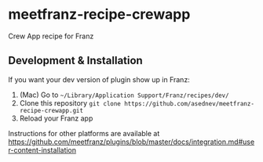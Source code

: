 # meetfranz-recipe-crewapp
Crew App recipe for Franz

## Development & Installation

If you want your dev version of plugin show up in Franz: 

1. (Mac) Go to `~/Library/Application Support/Franz/recipes/dev/`
1. Clone this repository `git clone https://github.com/asednev/meetfranz-recipe-crewapp.git`
1. Reload your Franz app

Instructions for other platforms are available at https://github.com/meetfranz/plugins/blob/master/docs/integration.md#user-content-installation
